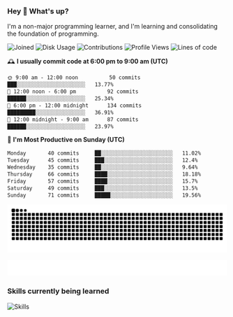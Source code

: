 ### Hey :wave: What's up?

I'm a non-major programming learner, and I'm learning and consolidating the foundation of programming.

<!--START_SECTION:waka-->
![Joined](http://img.shields.io/badge/Joined-7%20years%20ago-6D67E4?style=flat&labelColor=453C67)
![Disk Usage](http://img.shields.io/badge/Github%27s%20Storage-598.3%20MB-FD841F?style=flat&labelColor=E14D2A)
![Contributions](http://img.shields.io/badge/Contributions%20in%202023-153-7DCE13?style=flat&labelColor=2B7A0B)
![Profile Views](http://img.shields.io/badge/Profile%20Views-1-3AB4F2?style=flat&labelColor=0078AA)
![Lines of code](https://img.shields.io/badge/Lines%20of%20code-2%20Million%20Lines%20of%20code-FF8B8B?style=flat&labelColor=EB4747)

🕰️ **I usually commit code at 6:00 pm to 9:00 am (UTC)** 

```text
🌞 9:00 am - 12:00 noon          50 commits     ███░░░░░░░░░░░░░░░░░░░░░░   13.77% 
🌆 12:00 noon - 6:00 pm          92 commits     ██████░░░░░░░░░░░░░░░░░░░   25.34% 
🌃 6:00 pm - 12:00 midnight      134 commits    █████████░░░░░░░░░░░░░░░░   36.91% 
🌙 12:00 midnight - 9:00 am      87 commits     ██████░░░░░░░░░░░░░░░░░░░   23.97%
```
📅 **I'm Most Productive on Sunday (UTC)** 

```text
Monday       40 commits     ██░░░░░░░░░░░░░░░░░░░░░░░   11.02% 
Tuesday      45 commits     ███░░░░░░░░░░░░░░░░░░░░░░   12.4% 
Wednesday    35 commits     ██░░░░░░░░░░░░░░░░░░░░░░░   9.64% 
Thursday     66 commits     ████░░░░░░░░░░░░░░░░░░░░░   18.18% 
Friday       57 commits     ████░░░░░░░░░░░░░░░░░░░░░   15.7% 
Saturday     49 commits     ███░░░░░░░░░░░░░░░░░░░░░░   13.5% 
Sunday       71 commits     █████░░░░░░░░░░░░░░░░░░░░   19.56%
```

<!--END_SECTION:waka-->

![Snake animation](https://raw.githubusercontent.com/dirname/dirname/output/snake.svg)

![metrics](github-metrics.svg)

### Skills currently being learned

![Skills](https://skillicons.dev/icons?i=linux,rust,go,solidity,typescript,bash,git,postgres,mysql,redis,mongo,docker,kubernetes,grafana,prometheus)
